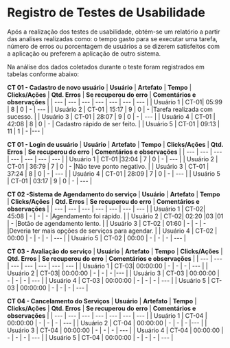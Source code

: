 
 # Registro de Testes de Usabilidade

Após a realização dos testes de usabilidade, obtém-se um relatório a partir das analises realizadas como: o tempo gasto para se executar uma tarefa, número de erros ou porcentagem de usuários a se dizerem satisfeitos com a aplicação ou preferem a aplicação de outro sistema.

Na análise dos dados coletados durante o teste foram registrados em tabelas conforme abaixo:

**CT 01 - Cadastro de novo usuário**
| **Usuário** 	| **Artefato** 	| **Tempo** | **Clicks/Ações** | **Qtd. Erros** | **Se recuperou do erro** | **Comentários e observações** |
| --- 	| --- 	| --- | ---  | --- | --- | --- |
| Usuário 1	| CT-01| 05:99 | 8 | 0 | - | --- |
| Usuário 2 | CT-01 | 15:17  | 9 | 0 | -  |Tarefa realizada com sucesso.  |
| Usuário 3	| CT-01	| 28:07  | 9  | 0 |  - | --- |
| Usuário 4	| CT-01	| 42:08 | 8 | 0  |  -  | Cadastro rápido de ser feito. |
| Usuário 5	| CT-01 | 09:13 | 11 | 1 | - |--- |

**CT 01 - Login de usuário**
| **Usuário** 	| **Artefato** 	| **Tempo** | **Clicks/Ações** | **Qtd. Erros** | **Se recuperou do erro** | **Comentários e observações** |
| --- 	| --- 	| --- | ---  | --- | --- | --- |
| Usuário 1	| CT-01 |32:04 | 7 | 0 | - | --- |
| Usuário 2 | CT-01 | 36:79  | 7  | 0 | -  |Não teve ponto negativo.  |
| Usuário 3	| CT-01	| 37:24  | 8 | 0 |  - | --- |
| Usuário 4	| CT-01	| 28:09  | 7 | 0  |  -  | --- |
| Usuário 5	| CT-01 | 03:17 | 9 | 0 |  - | --- |

**CT 02 -Sistema de Agendamento do serviço**
| **Usuário** 	| **Artefato** 	| **Tempo** | **Clicks/Ações** | **Qtd. Erros** | **Se recuperou do erro** | **Comentários e observações** |
| --- 	| --- 	| --- | ---  | --- | --- | --- |
| Usuário 1	| CT-02| 45:08 | - | - | - |Agendamento foi rápido.  |
| Usuário 2 | CT-02| 02:20  |03  |01 | -  |Botão de agendamento lento. |
| Usuário 3	| CT-02	| 01:60  | -  | - |  - |Deveria ter mais opções de serviços para agendar.  |
| Usuário 4	| CT-02	| 00:00  | - | -  |  -  | --- |
| Usuário 5	| CT-02 | 00:00 | -  | - |  - | --- |

**CT 03 - Avaliação do serviço**
| **Usuário**  | **Artefato** 	| **Tempo** | **Clicks/Ações** | **Qtd. Erros** | **Se recuperou do erro** | **Comentários e observações** |
| --- 	| --- 	| --- | ---  | --- | --- | --- |
| Usuário 1	| CT-03| 00:00:00 | - | - | - | --- |
| Usuário 2 | CT-03| 00:00:00  | -  | - | -  |--- |
| Usuário 3	| CT-03	| 00:00:00  | -  | - |  - | --- |
| Usuário 4	| CT-03	| 00:00:00  | - | -  |  -  | --- |
| Usuário 5	| CT-03 | 00:00:00 | -  | - |  - | --- |

**CT 04 - Cancelamento do Serviços**
| **Usuário** 	| **Artefato** 	| **Tempo** | **Clicks/Ações** | **Qtd. Erros** | **Se recuperou do erro** | **Comentários e observações** |
| --- 	| --- 	| --- | ---  | --- | --- | --- |
| Usuário 1	| CT-04 | 00:00:00 | - | - | - | --- |
| Usuário 2 | CT-04 | 00:00:00  | -  | - | -  |--- |
| Usuário 3	| CT-04	| 00:00:00  | -  | - |  - | --- |
| Usuário 4	| CT-04	| 00:00:00  | - | -  |  -  | --- |
| Usuário 5	| CT-04 | 00:00:00 | -  | - |  - | --- |
